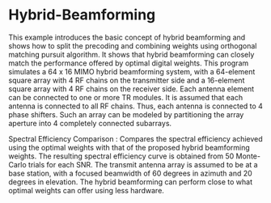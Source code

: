 # Hybrid-Beamforming

This example introduces the basic concept of hybrid beamforming and shows how to split the precoding and combining weights using orthogonal matching pursuit algorithm. It shows that hybrid beamforming can closely match the performance offered by optimal digital weights.
This program simulates a 64 x 16 MIMO hybrid beamforming system, with a 64-element square array with 4 RF chains on the transmitter side and a 16-element square array with 4 RF chains on the receiver side. Each antenna element can be connected to one or more TR modules.
It is assumed that each antenna is connected to all RF chains. Thus, each antenna is connected to 4 phase shifters. 
Such an array can be modeled by partitioning the array aperture into 4 completely connected subarrays.

Spectral Efficiency Comparison : 
Compares the spectral efficiency achieved using the optimal weights with that of the proposed hybrid beamforming weights. 
The resulting spectral efficiency curve is obtained from 50 Monte-Carlo trials for each SNR.
The transmit antenna array is assumed to be at a base station, with a focused beamwidth of 60 degrees in azimuth and 20 degrees in elevation. 
The hybrid beamforming can perform close to what optimal weights can offer using less hardware.
